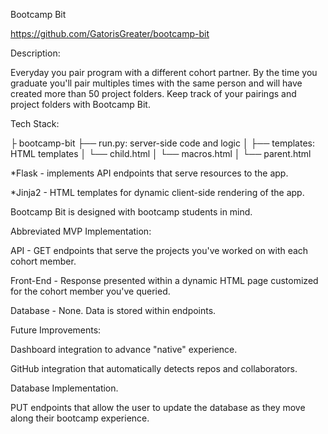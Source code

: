 Bootcamp Bit

https://github.com/GatorisGreater/bootcamp-bit

Description:

Everyday you pair program with a different cohort partner. By the time you graduate you'll pair multiples times with the same person and will have created more than 50 project folders. Keep track of your pairings and project folders with Bootcamp Bit.

Tech Stack:

├ bootcamp-bit
├── run.py: server-side code and logic 
│ 
├── templates: HTML templates 
│ └── child.html
│ └── macros.html
│ └── parent.html

*Flask - implements API endpoints that serve resources to the app.

*Jinja2 - HTML templates for dynamic client-side rendering of the app.

Bootcamp Bit is designed with bootcamp students in mind.

Abbreviated MVP Implementation:

API - GET endpoints that serve the projects you've worked on with each cohort member. 

Front-End - Response presented within a dynamic HTML page customized for the cohort member you've queried.

Database - None. Data is stored within endpoints.

Future Improvements:

Dashboard integration to advance "native" experience.

GitHub integration that automatically detects repos and collaborators.

Database Implementation.

PUT endpoints that allow the user to update the database as they move along their bootcamp experience.